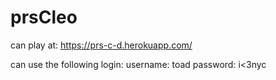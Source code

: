 # prsCleo
can play at: https://prs-c-d.herokuapp.com/

can use the following login:
username: toad
password: i<3nyc
